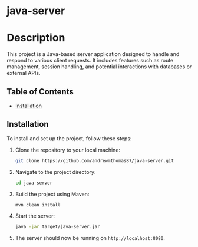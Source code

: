 # java-server

# Description

This project is a Java-based server application designed to handle and respond to various client requests. It includes features such as route management, session handling, and potential interactions with databases or external APIs.

## Table of Contents

- [Installation](#installation)

## Installation

To install and set up the project, follow these steps:

1. Clone the repository to your local machine:

   ```bash
   git clone https://github.com/andrewmthomas87/java-server.git
   ```

2. Navigate to the project directory:

   ```bash
   cd java-server
   ```

3. Build the project using Maven:

   ```bash
   mvn clean install
   ```

4. Start the server:

   ```bash
   java -jar target/java-server.jar
   ```

5. The server should now be running on `http://localhost:8080`.
